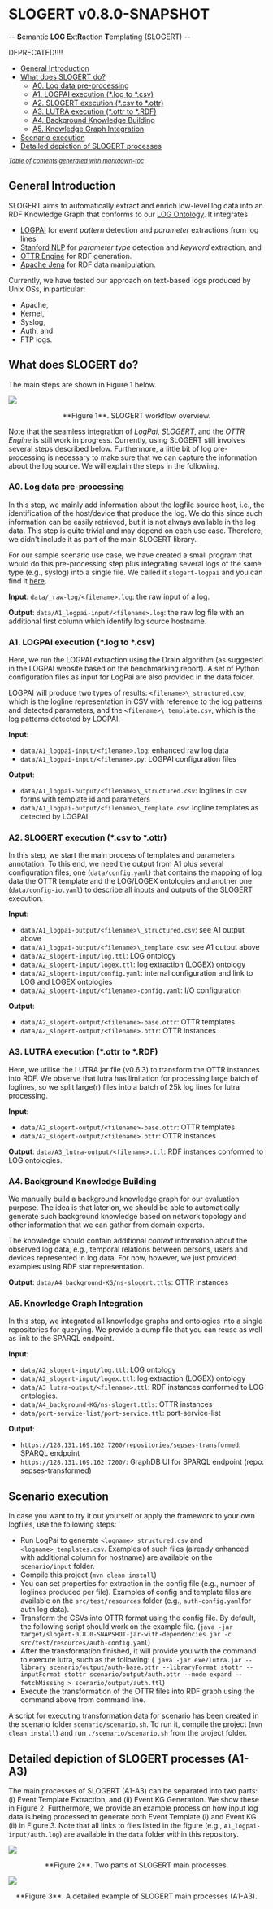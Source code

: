 # SLOGERT v0.8.0-SNAPSHOT

-- **S**emantic **LOG E**xt**R**action **T**emplating (SLOGERT) --

DEPRECATED!!!!

 * [General Introduction](#general-introduction)
 * [What does SLOGERT do?](#what-does-slogert-do-)
    + [A0. Log data pre-processing](#a0-log-data-pre-processing)
    + [A1. LOGPAI execution (\*.log to \*.csv)](#a1-logpai-execution----log-to---csv-)
    + [A2. SLOGERT execution (\*.csv to \*.ottr)](#a2-slogert-execution----csv-to---ottr-)
    + [A3. LUTRA execution (\*.ottr to \*.RDF)](#a3-lutra-execution----ottr-to---rdf-)
    + [A4. Background Knowledge Building](#a4-background-knowledge-building)
    + [A5. Knowledge Graph Integration](#a5-knowledge-graph-integration)
 * [Scenario execution](#scenario-execution)
 * [Detailed depiction of SLOGERT processes](#detailed-depiction-of-slogert-processes-a1-a3)

<small><i><a href='http://ecotrust-canada.github.io/markdown-toc/'>Table of contents generated with markdown-toc</a></i></small>


## General Introduction 

SLOGERT aims to automatically extract and enrich low-level log data into an RDF Knowledge Graph that conforms to our [LOG Ontology](https://w3id.org/sepses/ns/log#). It integrates

 - [LOGPAI](https://github.com/logpai/logparser) for *event pattern* detection and *parameter* extractions from log lines
 - [Stanford NLP](https://stanfordnlp.github.io/CoreNLP/) for *parameter type* detection and *keyword* extraction, and 
 - [OTTR Engine](https://ottr.xyz/#Lutra) for RDF generation. 
 - [Apache Jena](https://jena.apache.org) for RDF data manipulation.

Currently, we have tested our approach on text-based logs produced by Unix OSs, in particular: 
  
  - Apache,
  - Kernel,
  - Syslog,
  - Auth, and 
  - FTP logs.

## What does SLOGERT do?

The main steps are shown in Figure 1 below.

![ ](https://raw.githubusercontent.com/sepses/slogert/master/data/slogert.png)
<p align="center">**Figure 1**. SLOGERT workflow overview.</p>

Note that the seamless integration of *LogPai*, *SLOGERT*, and the *OTTR Engine* is still work in progress. Currently, using SLOGERT still involves several steps described below. Furthermore, a little bit of log pre-processing is necessary to make sure that we can capture the information about the log source. We will explain the steps in the following.

### A0. Log data pre-processing

In this step, we mainly add information about the logfile source host, i.e., the identification of the host/device that produce the log. We do this since such information can be easily retrieved, but it is not always available in the log data. This step is quite trivial and may depend on each use case. Therefore, we didn't include it as part of the main SLOGERT library.

For our sample scenario use case, we have created a small program that would do this pre-processing step plus integrating several logs of the same type (e.g., syslog) into a single file. We called it `slogert-logpai` and you can find it [here](https://github.com/sepses/slogert-logpai).

**Input**:     `data/_raw-log/<filename>.log`: the raw input of a log. 

**Output**:  `data/A1_logpai-input/<filename>.log`: the raw log file with an additional first column which identify log source hostname.

### A1. LOGPAI execution (\*.log to \*.csv)

Here, we run the LOGPAI extraction using the Drain algorithm (as suggested in the LOGPAI website based on the benchmarking report). A set of Python configuration files as input for LogPai are also provided in the data folder.

LOGPAI will produce two types of results: ```<filename>\_structured.csv```, which is the logline representation in CSV with reference to the log patterns and detected parameters, and the ```<filename>\_template.csv```, which is the log patterns detected by LOGPAI.

**Input**:     

 - `data/A1_logpai-input/<filename>.log`: enhanced raw log data    
 - `data/A1_logpai-input/<filename>.py`: LOGPAI configuration files

**Output**:    

 - `data/A1_logpai-output/<filename>\_structured.csv`: loglines in csv forms with template id and parameters    
 - `data/A1_logpai-output/<filename>\_template.csv`: logline templates as detected by LOGPAI

### A2. SLOGERT execution (\*.csv to \*.ottr)

In this step, we start the main process of templates and parameters annotation.
To this end, we need the output from A1 plus several configuration files, one (`data/config.yaml`) that contains the mapping of log data the OTTR template and the LOG/LOGEX ontologies and another one (`data/config-io.yaml`) to describe all inputs and outputs of the SLOGERT execution. 

**Input**:     

- `data/A1_logpai-output/<filename>\_structured.csv`: see A1 output above     
- `data/A1_logpai-output/<filename>\_template.csv`: see A1 output above    
- `data/A2_slogert-input/log.ttl`: LOG ontology    
- `data/A2_slogert-input/logex.ttl`: log extraction (LOGEX) ontology    
- `data/A2_slogert-input/config.yaml`: internal configuration and link to LOG and LOGEX ontologies    
- `data/A2_slogert-input/<filename>-config.yaml`: I/O configuration    

**Output**:    

- `data/A2_slogert-output/<filename>-base.ottr`: OTTR templates    
- `data/A2_slogert-output/<filename>.ottr`: OTTR instances     


### A3. LUTRA execution (\*.ottr to \*.RDF)

Here, we utilise the LUTRA jar file (v0.6.3) to transform the OTTR instances into RDF. We observe that lutra has limitation for processing large batch of loglines, so we split large(r) files into a batch of 25k log lines for lutra processing.

**Input**:     

 - `data/A2_slogert-output/<filename>-base.ottr`: OTTR templates    
 - `data/A2_slogert-output/<filename>.ottr`: OTTR instances     

**Output**:    `data/A3_lutra-output/<filename>.ttl`: RDF instances conformed to LOG ontologies.


### A4. Background Knowledge Building

We manually build a background knowledge graph for our evaluation purpose. The idea is that later on, we should be able to automatically generate such background knowledge based on network topology and other information that we can gather from domain experts. 

The knowledge should contain additional *context* information about the observed log data, e.g., temporal relations between persons, users and devices represented in log data. For now, however, we just provided examples using RDF star representation. 

**Output**:  `data/A4_background-KG/ns-slogert.ttls`: OTTR instances     


### A5. Knowledge Graph Integration

In this step, we integrated all knowledge graphs and ontologies into a single repositories for querying. We provide a dump file that you can reuse as well as link to the SPARQL endpoint.

**Input**:     

- `data/A2_slogert-input/log.ttl`: LOG ontology    
- `data/A2_slogert-input/logex.ttl`: log extraction (LOGEX) ontology    
- `data/A3_lutra-output/<filename>.ttl`: RDF instances conformed to LOG ontologies.    
- `data/A4_background-KG/ns-slogert.ttls`: OTTR instances    
- `data/port-service-list/port-service.ttl`: port-service-list    

**Output**:       
- `https://128.131.169.162:7200/repositories/sepses-transformed`: SPARQL endpoint     
- `https://128.131.169.162:7200/`: GraphDB UI for SPARQL endpoint (repo: sepses-transformed)


## Scenario execution 

In case you want to try it out yourself or apply the framework to your own logfiles, use the following steps: 

* Run LogPai to generate `<logname>_structured.csv` and `<logname>_templates.csv`. Examples of such files (already enhanced with additional column for hostname) are available on the `scenario/input` folder.  
*  Compile this project (`mvn clean install`)
*  You can set properties for extraction in the config file (e.g., number of loglines produced per file). Examples of config and template files are available on the `src/test/resources` folder (e.g., `auth-config.yaml`for auth log data). 
*  Transform the CSVs into OTTR format using the config file. By default, the following script should work on the example file. (```java -jar target/slogert-0.8.0-SNAPSHOT-jar-with-dependencies.jar -c src/test/resources/auth-config.yaml```)
*  After the transformation finished, it will provide you with the command to execute lutra, such as the following: (``` java -jar exe/lutra.jar --library scenario/output/auth-base.ottr --libraryFormat stottr --inputFormat stottr scenario/output/auth.ottr --mode expand --fetchMissing > scenario/output/auth.ttl```) 
*  Execute the transformation of the OTTR files into RDF graph using the command above from command line. 

A script for executing transformation data for scenario has been created in the scenario folder `scenario/scenario.sh`. To run it, compile the project (`mvn clean install`) and run `./scenario/scenario.sh` from the project folder.

## Detailed depiction of SLOGERT processes (A1-A3)

The main processes of SLOGERT (A1-A3) can be separated into two parts: (i) Event Template Extraction, and (ii) Event KG Generation. 
We show these in Figure 2. Furthermore, we provide an example process on how input log data is being processed to generate both Event Template (i) and Event KG (ii) in Figure 3. Note that all links to files listed in the figure (e.g., `A1_logpai-input/auth.log`)  are available in the `data` folder within this repository.

![ ](https://raw.githubusercontent.com/sepses/slogert/master/figures/slogert-example.jpg)
<p align="center">**Figure 2**. Two parts of SLOGERT main processes.</p>

![ ](https://raw.githubusercontent.com/sepses/slogert/master/figures/slogert-example-combined.jpg)
<p align="center">**Figure 3**. A detailed example of SLOGERT main processes (A1-A3).</p>
           
<!--## References
[[1]](#1)
<a id="1">[1]</a> 
Dijkstra, E. W. (1968). 
Go to statement considered harmful. 
Communications of the ACM, 11(3), 147-148.-->
